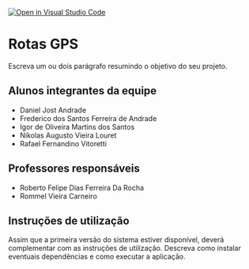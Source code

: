 [![Open in Visual Studio Code](https://classroom.github.com/assets/open-in-vscode-f059dc9a6f8d3a56e377f745f24479a46679e63a5d9fe6f495e02850cd0d8118.svg)](https://classroom.github.com/online_ide?assignment_repo_id=453591&assignment_repo_type=GroupAssignmentRepo)
# Rotas GPS

Escreva um ou dois  parágrafo resumindo o objetivo do seu projeto.

## Alunos integrantes da equipe

* Daniel Jost Andrade
* Frederico dos Santos Ferreira de Andrade
* Igor de Oliveira Martins dos Santos
* Nikolas Augusto Vieira Louret
* Rafael Fernandino Vitoretti

## Professores responsáveis

* Roberto Felipe Dias Ferreira Da Rocha
* Rommel Vieira Carneiro

## Instruções de utilização

Assim que a primeira versão do sistema estiver disponível, deverá complementar com as instruções de utilização. Descreva como instalar eventuais dependências e como executar a aplicação.
